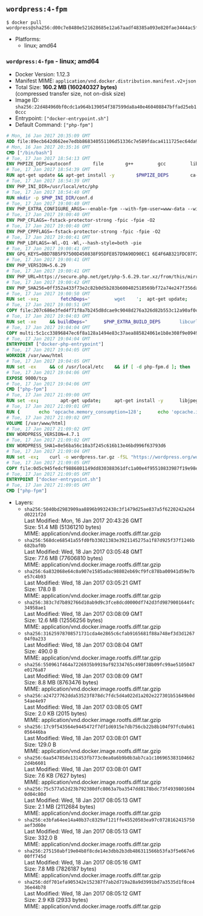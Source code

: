 ## `wordpress:4-fpm`

```console
$ docker pull wordpress@sha256:d00c7e8480e521628685e12a67aadf48385a093e820fae3444ac5f3f21b3db6d
```

-	Platforms:
	-	linux; amd64

### `wordpress:4-fpm` - linux; amd64

-	Docker Version: 1.12.3
-	Manifest MIME: `application/vnd.docker.distribution.manifest.v2+json`
-	Total Size: **160.2 MB (160240327 bytes)**  
	(compressed transfer size, not on-disk size)
-	Image ID: `sha256:22d484960bf0cdc1a964b139054f387599da8a40e460408847bffad25eb10ccc`
-	Entrypoint: `["docker-entrypoint.sh"]`
-	Default Command: `["php-fpm"]`

```dockerfile
# Mon, 16 Jan 2017 20:35:09 GMT
ADD file:89ecb642d662ee7edbb868340551106d51336c7e589fdaca4111725ec64da957 in / 
# Mon, 16 Jan 2017 20:35:16 GMT
CMD ["/bin/bash"]
# Tue, 17 Jan 2017 18:54:13 GMT
ENV PHPIZE_DEPS=autoconf 		file 		g++ 		gcc 		libc-dev 		make 		pkg-config 		re2c
# Tue, 17 Jan 2017 18:54:39 GMT
RUN apt-get update && apt-get install -y 		$PHPIZE_DEPS 		ca-certificates 		curl 		libedit2 		libsqlite3-0 		libxml2 		xz-utils 	--no-install-recommends && rm -r /var/lib/apt/lists/*
# Tue, 17 Jan 2017 18:54:39 GMT
ENV PHP_INI_DIR=/usr/local/etc/php
# Tue, 17 Jan 2017 18:54:40 GMT
RUN mkdir -p $PHP_INI_DIR/conf.d
# Tue, 17 Jan 2017 19:00:40 GMT
ENV PHP_EXTRA_CONFIGURE_ARGS=--enable-fpm --with-fpm-user=www-data --with-fpm-group=www-data
# Tue, 17 Jan 2017 19:00:40 GMT
ENV PHP_CFLAGS=-fstack-protector-strong -fpic -fpie -O2
# Tue, 17 Jan 2017 19:00:40 GMT
ENV PHP_CPPFLAGS=-fstack-protector-strong -fpic -fpie -O2
# Tue, 17 Jan 2017 19:00:41 GMT
ENV PHP_LDFLAGS=-Wl,-O1 -Wl,--hash-style=both -pie
# Tue, 17 Jan 2017 19:00:41 GMT
ENV GPG_KEYS=0BD78B5F97500D450838F95DFE857D9A90D90EC1 6E4F6AB321FDC07F2C332E3AC2BF0BC433CFC8B3
# Tue, 17 Jan 2017 19:00:41 GMT
ENV PHP_VERSION=5.6.29
# Tue, 17 Jan 2017 19:00:41 GMT
ENV PHP_URL=https://secure.php.net/get/php-5.6.29.tar.xz/from/this/mirror PHP_ASC_URL=https://secure.php.net/get/php-5.6.29.tar.xz.asc/from/this/mirror
# Tue, 17 Jan 2017 19:00:42 GMT
ENV PHP_SHA256=0ff352a433f73e2c82b0d5b283b600402518569bf72a74e247f356dacbf322a7 PHP_MD5=190bf5b52d1fc68d5500a8cdc7e33164
# Tue, 17 Jan 2017 19:00:50 GMT
RUN set -xe; 		fetchDeps=' 		wget 	'; 	apt-get update; 	apt-get install -y --no-install-recommends $fetchDeps; 	rm -rf /var/lib/apt/lists/*; 		mkdir -p /usr/src; 	cd /usr/src; 		wget -O php.tar.xz "$PHP_URL"; 		if [ -n "$PHP_SHA256" ]; then 		echo "$PHP_SHA256 *php.tar.xz" | sha256sum -c -; 	fi; 	if [ -n "$PHP_MD5" ]; then 		echo "$PHP_MD5 *php.tar.xz" | md5sum -c -; 	fi; 		if [ -n "$PHP_ASC_URL" ]; then 		wget -O php.tar.xz.asc "$PHP_ASC_URL"; 		export GNUPGHOME="$(mktemp -d)"; 		for key in $GPG_KEYS; do 			gpg --keyserver ha.pool.sks-keyservers.net --recv-keys "$key"; 		done; 		gpg --batch --verify php.tar.xz.asc php.tar.xz; 		rm -r "$GNUPGHOME"; 	fi; 		apt-get purge -y --auto-remove $fetchDeps
# Tue, 17 Jan 2017 19:00:51 GMT
COPY file:207c686e3fed4f71f8a7b245d8dcae9c9048d276a326d82b553c12a90af0c0ca in /usr/local/bin/ 
# Tue, 17 Jan 2017 19:04:03 GMT
RUN set -xe 	&& buildDeps=" 		$PHP_EXTRA_BUILD_DEPS 		libcurl4-openssl-dev 		libedit-dev 		libsqlite3-dev 		libssl-dev 		libxml2-dev 	" 	&& apt-get update && apt-get install -y $buildDeps --no-install-recommends && rm -rf /var/lib/apt/lists/* 		&& export CFLAGS="$PHP_CFLAGS" 		CPPFLAGS="$PHP_CPPFLAGS" 		LDFLAGS="$PHP_LDFLAGS" 	&& docker-php-source extract 	&& cd /usr/src/php 	&& ./configure 		--with-config-file-path="$PHP_INI_DIR" 		--with-config-file-scan-dir="$PHP_INI_DIR/conf.d" 				--disable-cgi 				--enable-ftp 		--enable-mbstring 		--enable-mysqlnd 				--with-curl 		--with-libedit 		--with-openssl 		--with-zlib 				$PHP_EXTRA_CONFIGURE_ARGS 	&& make -j "$(nproc)" 	&& make install 	&& { find /usr/local/bin /usr/local/sbin -type f -executable -exec strip --strip-all '{}' + || true; } 	&& make clean 	&& docker-php-source delete 		&& apt-get purge -y --auto-remove -o APT::AutoRemove::RecommendsImportant=false $buildDeps
# Tue, 17 Jan 2017 19:04:04 GMT
COPY multi:5c1cc33896847ec6f8a128a1494e83c37aea885824061e1b8e308f9e09499956 in /usr/local/bin/ 
# Tue, 17 Jan 2017 19:04:04 GMT
ENTRYPOINT ["docker-php-entrypoint"]
# Tue, 17 Jan 2017 19:04:05 GMT
WORKDIR /var/www/html
# Tue, 17 Jan 2017 19:04:05 GMT
RUN set -ex 	&& cd /usr/local/etc 	&& if [ -d php-fpm.d ]; then 		sed 's!=NONE/!=!g' php-fpm.conf.default | tee php-fpm.conf > /dev/null; 		cp php-fpm.d/www.conf.default php-fpm.d/www.conf; 	else 		mkdir php-fpm.d; 		cp php-fpm.conf.default php-fpm.d/www.conf; 		{ 			echo '[global]'; 			echo 'include=etc/php-fpm.d/*.conf'; 		} | tee php-fpm.conf; 	fi 	&& { 		echo '[global]'; 		echo 'error_log = /proc/self/fd/2'; 		echo; 		echo '[www]'; 		echo '; if we send this to /proc/self/fd/1, it never appears'; 		echo 'access.log = /proc/self/fd/2'; 		echo; 		echo 'clear_env = no'; 		echo; 		echo '; Ensure worker stdout and stderr are sent to the main error log.'; 		echo 'catch_workers_output = yes'; 	} | tee php-fpm.d/docker.conf 	&& { 		echo '[global]'; 		echo 'daemonize = no'; 		echo; 		echo '[www]'; 		echo 'listen = [::]:9000'; 	} | tee php-fpm.d/zz-docker.conf
# Tue, 17 Jan 2017 19:04:06 GMT
EXPOSE 9000/tcp
# Tue, 17 Jan 2017 19:04:06 GMT
CMD ["php-fpm"]
# Tue, 17 Jan 2017 21:09:00 GMT
RUN set -ex; 		apt-get update; 	apt-get install -y 		libjpeg-dev 		libpng12-dev 	; 	rm -rf /var/lib/apt/lists/*; 		docker-php-ext-configure gd --with-png-dir=/usr --with-jpeg-dir=/usr; 	docker-php-ext-install gd mysqli opcache
# Tue, 17 Jan 2017 21:09:01 GMT
RUN { 		echo 'opcache.memory_consumption=128'; 		echo 'opcache.interned_strings_buffer=8'; 		echo 'opcache.max_accelerated_files=4000'; 		echo 'opcache.revalidate_freq=2'; 		echo 'opcache.fast_shutdown=1'; 		echo 'opcache.enable_cli=1'; 	} > /usr/local/etc/php/conf.d/opcache-recommended.ini
# Tue, 17 Jan 2017 21:09:02 GMT
VOLUME [/var/www/html]
# Tue, 17 Jan 2017 21:09:02 GMT
ENV WORDPRESS_VERSION=4.7.1
# Tue, 17 Jan 2017 21:09:02 GMT
ENV WORDPRESS_SHA1=8e56ba56c10a3f245c616b13e46bd996f63793d6
# Tue, 17 Jan 2017 21:09:04 GMT
RUN set -ex; 	curl -o wordpress.tar.gz -fSL "https://wordpress.org/wordpress-${WORDPRESS_VERSION}.tar.gz"; 	echo "$WORDPRESS_SHA1 *wordpress.tar.gz" | sha1sum -c -; 	tar -xzf wordpress.tar.gz -C /usr/src/; 	rm wordpress.tar.gz; 	chown -R www-data:www-data /usr/src/wordpress
# Tue, 17 Jan 2017 21:09:05 GMT
COPY file:0d5c945fedcf9886801149dd830388361dfc1a00e4f95510833987f19e98e986 in /usr/local/bin/ 
# Tue, 17 Jan 2017 21:09:05 GMT
ENTRYPOINT ["docker-entrypoint.sh"]
# Tue, 17 Jan 2017 21:09:05 GMT
CMD ["php-fpm"]
```

-	Layers:
	-	`sha256:5040bd2983909aa8896b9932438c3f1479d25ae837a5f6220242a264d0221f2d`  
		Last Modified: Mon, 16 Jan 2017 20:43:26 GMT  
		Size: 51.4 MB (51361210 bytes)  
		MIME: application/vnd.docker.image.rootfs.diff.tar.gzip
	-	`sha256:568dce68541a55fd0fb33021383e3921145275a1f87d925f37f1246b682baf0b`  
		Last Modified: Wed, 18 Jan 2017 03:05:48 GMT  
		Size: 77.6 MB (77606810 bytes)  
		MIME: application/vnd.docker.image.rootfs.diff.tar.gzip
	-	`sha256:6a832068e64c0a907e1585adac98802eb69cf9fc878ba00941d59e7be57c4b93`  
		Last Modified: Wed, 18 Jan 2017 03:05:21 GMT  
		Size: 178.0 B  
		MIME: application/vnd.docker.image.rootfs.diff.tar.gzip
	-	`sha256:383c7d7b892766d10ab9d9c3fce8dcd0000df742d3fd9879001644fc34958ae1`  
		Last Modified: Wed, 18 Jan 2017 03:08:09 GMT  
		Size: 12.6 MB (12556256 bytes)  
		MIME: application/vnd.docker.image.rootfs.diff.tar.gzip
	-	`sha256:31625978708571731cda4e2865c6cfab9165681f88a748ef3d3d126704f0a233`  
		Last Modified: Wed, 18 Jan 2017 03:08:04 GMT  
		Size: 490.0 B  
		MIME: application/vnd.docker.image.rootfs.diff.tar.gzip
	-	`sha256:550961f464a7226935b9919af92334765c490f38b09fc99ae5105047e0176a87`  
		Last Modified: Wed, 18 Jan 2017 03:08:09 GMT  
		Size: 8.8 MB (8763476 bytes)  
		MIME: application/vnd.docker.image.rootfs.diff.tar.gzip
	-	`sha256:a24727762dda53523f878dc7fdc5d4a022d1a202e227301b51649b0d54ae4e97`  
		Last Modified: Wed, 18 Jan 2017 03:08:05 GMT  
		Size: 2.0 KB (2015 bytes)  
		MIME: application/vnd.docker.image.rootfs.diff.tar.gzip
	-	`sha256:17c9f543564e9445472f7df1d6915e7db756cb22b8b104f97fc0ab61056446ba`  
		Last Modified: Wed, 18 Jan 2017 03:08:01 GMT  
		Size: 129.0 B  
		MIME: application/vnd.docker.image.rootfs.diff.tar.gzip
	-	`sha256:6aa54785de131453fb773c0ea0a6b9b0b3ab7ca1c1069653831046622d4b6601`  
		Last Modified: Wed, 18 Jan 2017 03:08:01 GMT  
		Size: 7.6 KB (7627 bytes)  
		MIME: application/vnd.docker.image.rootfs.diff.tar.gzip
	-	`sha256:75c577a52d23b792380dfc8063a7ba3547dd8178bdc73f49398016040d04c80d`  
		Last Modified: Wed, 18 Jan 2017 08:05:13 GMT  
		Size: 2.1 MB (2112684 bytes)  
		MIME: application/vnd.docker.image.rootfs.diff.tar.gzip
	-	`sha256:e3bfa64ee14a40b37c8329af121ffe45520503ea97c0728162415750aef3d60e`  
		Last Modified: Wed, 18 Jan 2017 08:05:13 GMT  
		Size: 332.0 B  
		MIME: application/vnd.docker.image.rootfs.diff.tar.gzip
	-	`sha256:275150abf19e04b8f8cde14e3dbb2b3db486311566b53fa3f5e667e600ff745d`  
		Last Modified: Wed, 18 Jan 2017 08:05:16 GMT  
		Size: 7.8 MB (7826187 bytes)  
		MIME: application/vnd.docker.image.rootfs.diff.tar.gzip
	-	`sha256:ddf701efa905342e152387f7ab2d719a28a9d3991bd7a3535d1f8ce436e44b78`  
		Last Modified: Wed, 18 Jan 2017 08:05:12 GMT  
		Size: 2.9 KB (2933 bytes)  
		MIME: application/vnd.docker.image.rootfs.diff.tar.gzip
